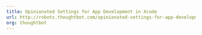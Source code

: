 ```yaml
---
title: Opinionated Settings for App Development in Xcode
url: http://robots.thoughtbot.com/opinionated-settings-for-app-development-in-xcode
org: thoughtbot
---
```

